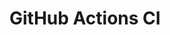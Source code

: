 # GitHub Actions CI


















































































































































































































































































































































































































































































































































































































































































































































































































































































































































































































































































































